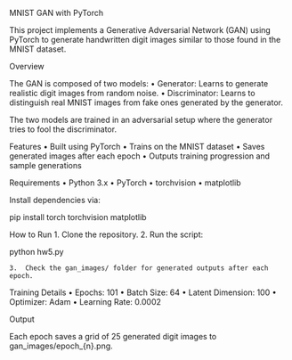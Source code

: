 MNIST GAN with PyTorch

This project implements a Generative Adversarial Network (GAN) using PyTorch to generate handwritten digit images similar to those found in the MNIST dataset.

Overview

The GAN is composed of two models:
	•	Generator: Learns to generate realistic digit images from random noise.
	•	Discriminator: Learns to distinguish real MNIST images from fake ones generated by the generator.

The two models are trained in an adversarial setup where the generator tries to fool the discriminator.

Features
	•	Built using PyTorch
	•	Trains on the MNIST dataset
	•	Saves generated images after each epoch
	•	Outputs training progression and sample generations

Requirements
	•	Python 3.x
	•	PyTorch
	•	torchvision
	•	matplotlib

Install dependencies via:

pip install torch torchvision matplotlib

How to Run
	1.	Clone the repository.
	2.	Run the script:

python hw5.py


	3.	Check the gan_images/ folder for generated outputs after each epoch.

Training Details
	•	Epochs: 101
	•	Batch Size: 64
	•	Latent Dimension: 100
	•	Optimizer: Adam
	•	Learning Rate: 0.0002

Output

Each epoch saves a grid of 25 generated digit images to gan_images/epoch_{n}.png.
